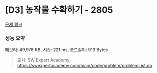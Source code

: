 # [D3] 농작물 수확하기 - 2805 

[문제 링크](https://swexpertacademy.com/main/code/problem/problemDetail.do?contestProbId=AV7GLXqKAWYDFAXB) 

### 성능 요약

메모리: 49,976 KB, 시간: 221 ms, 코드길이: 913 Bytes



> 출처: SW Expert Academy, https://swexpertacademy.com/main/code/problem/problemList.do